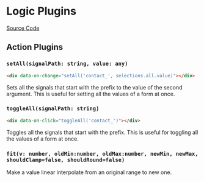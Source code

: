 # Logic Plugins

[Source Code](https://github.com/starfederation/datastar/blob/main/packages/library/src/lib/plugins/official/logic)

## Action Plugins

### `setAll(signalPath: string, value: any)`

```html
<div data-on-change="setAll('contact_', selections.all.value)"></div>
```

Sets all the signals that start with the prefix to the value of the second argument. This is useful for setting all the values of a form at once.

### `toggleAll(signalPath: string)`

```html
<div data-on-click="toggleAll('contact_')"></div>
```

Toggles all the signals that start with the prefix. This is useful for toggling all the values of a form at once.

### `fit(v: number, oldMin:number, oldMax:number, newMin, newMax, shouldClamp=false, shouldRound=false)`

Make a value linear interpolate from an original range to new one.

